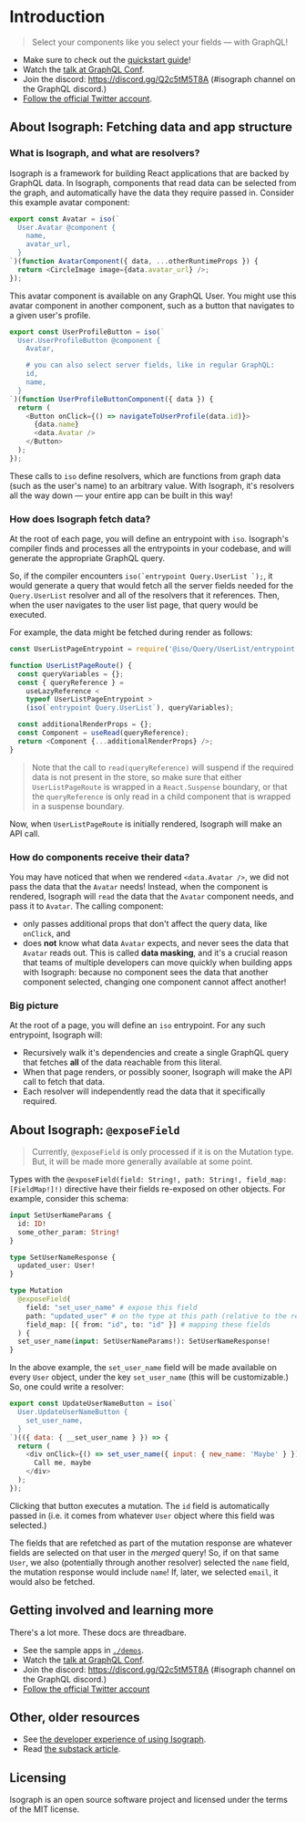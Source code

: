 # Introduction

> Select your components like you select your fields — with GraphQL!

- Make sure to check out the [quickstart guide](../quickstart/)!
- Watch the [talk at GraphQL Conf](https://www.youtube.com/watch?v=gO65JJRqjuc).
- Join the discord: https://discord.gg/Q2c5tM5T8A (#isograph channel on the GraphQL discord.)
- [Follow the official Twitter account](https://twitter.com/isographlabs).

## About Isograph: Fetching data and app structure

### What is Isograph, and what are resolvers?

Isograph is a framework for building React applications that are backed by GraphQL data. In Isograph, components that read data can be selected from the graph, and automatically have the data they require passed in. Consider this example avatar component:

```js
export const Avatar = iso(`
  User.Avatar @component {
    name,
    avatar_url,
  }
`)(function AvatarComponent({ data, ...otherRuntimeProps }) {
  return <CircleImage image={data.avatar_url} />;
});
```

This avatar component is available on any GraphQL User. You might use this avatar component in another component, such as a button that navigates to a given user's profile.

```js
export const UserProfileButton = iso(`
  User.UserProfileButton @component {
    Avatar,

    # you can also select server fields, like in regular GraphQL:
    id,
    name,
  }
`)(function UserProfileButtonComponent({ data }) {
  return (
    <Button onClick={() => navigateToUserProfile(data.id)}>
      {data.name}
      <data.Avatar />
    </Button>
  );
});
```

These calls to `iso` define resolvers, which are functions from graph data (such as the user's name) to an arbitrary value. With Isograph, it's resolvers all the way down — your entire app can be built in this way!

### How does Isograph fetch data?

At the root of each page, you will define an entrypoint with `iso`. Isograph's compiler finds and processes all the entrypoints in your codebase, and will generate the appropriate GraphQL query.

So, if the compiler encounters ``iso(`entrypoint Query.UserList `);``, it would generate a query that would fetch all the server fields needed for the `Query.UserList` resolver and all of the resolvers that it references. Then, when the user navigates to the user list page, that query would be executed.

For example, the data might be fetched during render as follows:

```js
const UserListPageEntrypoint = require('@iso/Query/UserList/entrypoint');

function UserListPageRoute() {
  const queryVariables = {};
  const { queryReference } =
    useLazyReference <
    typeof UserListPageEntrypoint >
    (iso(`entrypoint Query.UserList`), queryVariables);

  const additionalRenderProps = {};
  const Component = useRead(queryReference);
  return <Component {...additionalRenderProps} />;
}
```

> Note that the call to `read(queryReference)` will suspend if the required data is not present in the store, so make sure that either `UserListPageRoute` is wrapped in a `React.Suspense` boundary, or that the `queryReference` is only read in a child component that is wrapped in a suspense boundary.

Now, when `UserListPageRoute` is initially rendered, Isograph will make an API call.

### How do components receive their data?

You may have noticed that when we rendered `<data.Avatar />`, we did not pass the data that the `Avatar` needs! Instead, when the component is rendered, Isograph will `read` the data that the `Avatar` component needs, and pass it to `Avatar`. The calling component:

- only passes additional props that don't affect the query data, like `onClick`, and
- does **not** know what data `Avatar` expects, and never sees the data that `Avatar` reads out. This is called **data masking**, and it's a crucial reason that teams of multiple developers can move quickly when building apps with Isograph: because no component sees the data that another component selected, changing one component cannot affect another!

### Big picture

At the root of a page, you will define an `iso` entrypoint. For any such entrypoint, Isograph will:

- Recursively walk it's dependencies and create a single GraphQL query that fetches **all** of the data reachable from this literal.
- When that page renders, or possibly sooner, Isograph will make the API call to fetch that data.
- Each resolver will independently read the data that it specifically required.

## About Isograph: `@exposeField`

> Currently, `@exposeField` is only processed if it is on the Mutation type. But, it will be made more generally available at some point.

Types with the `@exposeField(field: String!, path: String!, field_map: [FieldMap!]!)` directive have their fields re-exposed on other objects. For example, consider this schema:

```graphql
input SetUserNameParams {
  id: ID!
  some_other_param: String!
}

type SetUserNameResponse {
  updated_user: User!
}

type Mutation
  @exposeField(
    field: "set_user_name" # expose this field
    path: "updated_user" # on the type at this path (relative to the response object)
    field_map: [{ from: "id", to: "id" }] # mapping these fields
  ) {
  set_user_name(input: SetUserNameParams!): SetUserNameResponse!
}
```

In the above example, the `set_user_name` field will be made available on every `User` object, under the key `set_user_name` (this will be customizable.) So, one could write a resolver:

```js
export const UpdateUserNameButton = iso(`
  User.UpdateUserNameButton {
    set_user_name,
  }
`)(({ data: { __set_user_name } }) => {
  return (
    <div onClick={() => set_user_name({ input: { new_name: 'Maybe' } })}>
      Call me, maybe
    </div>
  );
});
```

Clicking that button executes a mutation. The `id` field is automatically passed in (i.e. it comes from whatever `User` object where this field was selected.)

The fields that are refetched as part of the mutation response are whatever fields are selected on that user in the _merged_ query! So, if on that same `User`, we also (potentially through another resolver) selected the `name` field, the mutation response would include `name`! If, later, we selected `email`, it would also be fetched.

## Getting involved and learning more

There's a lot more. These docs are threadbare.

- See the sample apps in [`./demos`](https://github.com/isographlabs/isograph/tree/main/demos).
- Watch the [talk at GraphQL Conf](https://www.youtube.com/watch?v=gO65JJRqjuc).
- Join the discord: https://discord.gg/Q2c5tM5T8A (#isograph channel on the GraphQL discord.)
- [Follow the official Twitter account](https://twitter.com/isographlabs)

## Other, older resources

- See [the developer experience of using Isograph](https://www.youtube.com/watch?v=f1nfXc3VeTk).
- Read [the substack article](https://isograph.substack.com/p/introducing-isograph).

## Licensing

Isograph is an open source software project and licensed under the terms of the MIT license.
